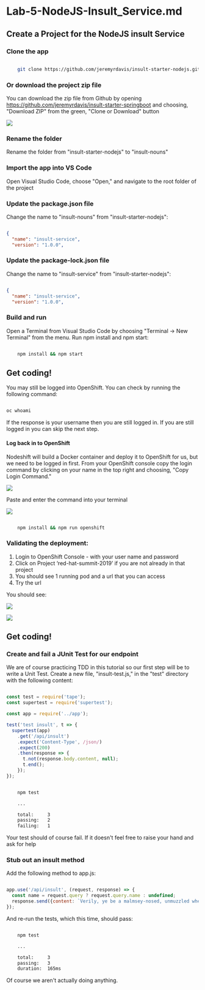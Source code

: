# Lab-5-NodeJS-Insult_Service.md

## Create a Project for the NodeJS insult Service  

### Clone the app

```bash

    git clone https://github.com/jeremyrdavis/insult-starter-nodejs.git

```

### Or download the project zip file

You can download the zip file from Github by opening https://github.com/jeremyrdavis/insult-starter-springboot
and choosing, "Download ZIP" from the green, "Clone or Download" button

![](./images/lab7/lab7-sb-01-download.png)  

### Rename the folder

Rename the folder from "insult-starter-nodejs" to "insult-nouns"

### Import the app into VS Code

Open Visual Studio Code, choose "Open," and navigate to the root folder of the project

### Update the package.json file

Change the name to "insult-nouns"  from "insult-starter-nodejs":

```json

{
  "name": "insult-service",
  "version": "1.0.0",

```

### Update the package-lock.json file

Change the name to "insult-service"  from "insult-starter-nodejs":

```json

{
  "name": "insult-service",
  "version": "1.0.0",

```

### Build and run

Open a Terminal from Visual Studio Code by choosing "Terminal -> New Terminal" from the menu.  Run npm install and npm start:

```bash

    npm install && npm start

```

## Get coding!

You may still be logged into OpenShift.  You can check by running the following command:

```bash

oc whoami

```

If the response is your username then you are still logged in.  If you are still logged in you can skip the next step.

#### Log back in to OpenShift

Nodeshift will build a Docker container and deploy it to OpenShift for us, but we need to be logged in first.  From your OpenShift console copy the login command by clicking on your name in the top right and choosing, "Copy Login Command."

![](./images/4-1/04-copy_login_command.png)  

Paste and enter the command into your terminal

![](./images/4-1/vscode-03-login.png)  


```bash

    npm install && npm run openshift

```
### Validating the deployment:  

1. Login to OpenShift Console - with your user name and password
2. Click on Project ‘red-hat-summit-2019’ if you are not already in that project
3. You should see 1 running pod and a url that you can access
4. Try the url

You should see:

![](./images/lab3/lab-03-njs-browser_verify_locally.png)  


![](./images/4-1/06-greeting_service.png)  

## Get coding!

### Create and fail a JUnit Test for our endpoint

We are of course practicing TDD in this tutorial so our first step will be to write a Unit Test.  Create a new file, "insult-test.js," in the "test" directory with the following content:

```javascript

const test = require('tape');
const supertest = require('supertest');

const app = require('../app');

test('test insult', t => {
  supertest(app)
    .get('/api/insult')
    .expect('Content-Type', /json/)
    .expect(200)
    .then(response => {
      t.not(response.body.content, null);
      t.end();
    });
});

````

```bash

    npm test

    ...

    total:     3
    passing:   2
    failing:   1

```

Your test should of course fail.  If it doesn't feel free to raise your hand and ask for help

### Stub out an insult method

Add the following method to app.js:

```javascript

app.use('/api/insult', (request, response) => {
  const name = request.query ? request.query.name : undefined;
  response.send({content: `Verily, ye be a malmsey-nosed, unmuzzled whey-face!`});
});

```

And re-run the tests, which this time, should pass:

```bash

    npm test

    ...

    total:     3
    passing:   3
    duration:  165ms

```
Of course we aren't actually doing anything.



